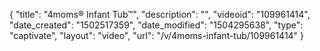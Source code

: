 {
    "title": "4moms&reg; Infant Tub&trade;",
    "description": "",
    "videoid": "109961414",
    "date_created": "1502517359",
    "date_modified": "1504295638",
    "type": "captivate",
    "layout": "video",
    "url": "\/v\/4moms-infant-tub\/109961414"
}